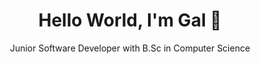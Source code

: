 
<div align="center"> 
  <h1>Hello World, I'm Gal 👋</h1>
  Junior Software Developer with B.Sc in Computer Science
</div>

